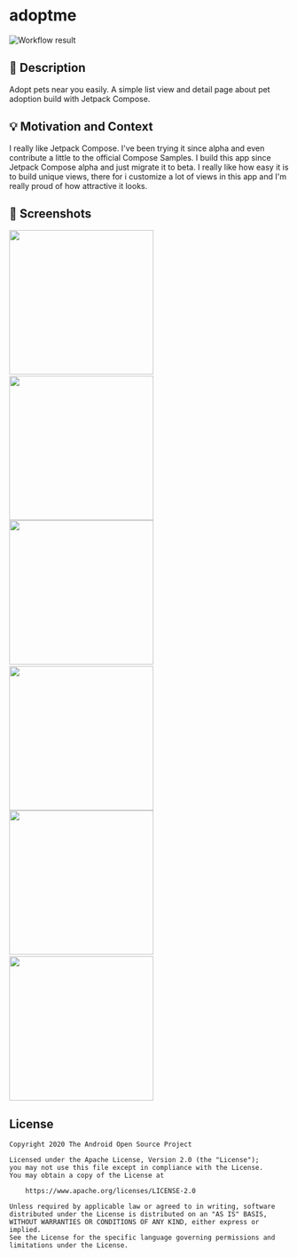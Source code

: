 # adoptme

<!--- Replace <OWNER> with your Github Username and <REPOSITORY> with the name of your repository. -->
<!--- You can find both of these in the url bar when you open your repository in github. -->
![Workflow result](https://github.com/chathil/android-dev-challenge-compose/workflows/Check/badge.svg)


## :scroll: Description
Adopt pets near you easily. A simple list view and detail page about pet adoption build with Jetpack Compose.


## :bulb: Motivation and Context
I really like Jetpack Compose. I've been trying it since alpha and even contribute a little to the official Compose Samples.
I build this app since Jetpack Compose alpha and just migrate it to beta. I really like how easy it is to build unique views,
there for i customize a lot of views in this app and I'm really proud of how attractive it looks.


## :camera_flash: Screenshots
<!-- You can add more screenshots here if you like -->
<img src="/results/screenshot_1.png" width="260">&emsp;<img src="/results/screenshot_2.png" width="260">
<img src="/results/screenshot_3.png" width="260">&emsp;<img src="/results/screenshot_4.png" width="260">
<img src="/results/screenshot_5.png" width="260">&emsp;<img src="/results/screenshot_6.png" width="260">

## License
```
Copyright 2020 The Android Open Source Project

Licensed under the Apache License, Version 2.0 (the "License");
you may not use this file except in compliance with the License.
You may obtain a copy of the License at

    https://www.apache.org/licenses/LICENSE-2.0

Unless required by applicable law or agreed to in writing, software
distributed under the License is distributed on an "AS IS" BASIS,
WITHOUT WARRANTIES OR CONDITIONS OF ANY KIND, either express or implied.
See the License for the specific language governing permissions and
limitations under the License.
```